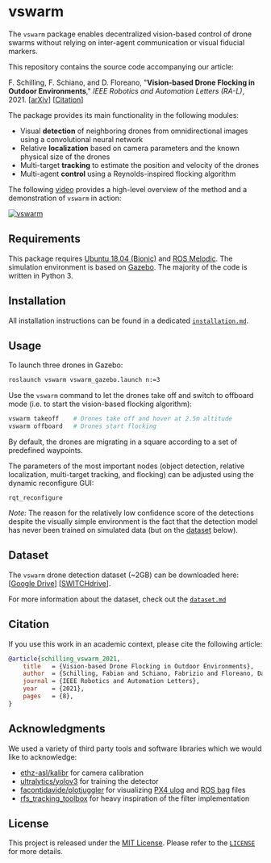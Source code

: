 # vswarm

The `vswarm` package enables decentralized vision-based control of drone swarms without relying on inter-agent communication or visual fiducial markers.

This repository contains the source code accompanying our article:

<!-- TODO(fabian): Add correct vol, no, pp, and IEEE Xplore link -->

F. Schilling, F. Schiano, and D. Floreano, "**Vision-based Drone Flocking in Outdoor Environments**," *IEEE Robotics and Automation Letters (RA-L)*, 2021. [[arXiv](https://arxiv.org/abs/2012.01245)] [[Citation](#citation)]

The package provides its main functionality in the following modules:

- Visual **detection** of neighboring drones from omnidirectional images using a convolutional neural network
- Relative **localization** based on camera parameters and the known physical size of the drones
- Multi-target **tracking** to estimate the position and velocity of the drones
- Multi-agent **control** using a Reynolds-inspired flocking algorithm

The following [video](https://youtu.be/wU8-Wm9_YLs) provides a high-level overview of the method and a demonstration of `vswarm` in action:

[![vswarm](./docs/vswarm.png)](https://youtu.be/wU8-Wm9_YLs)

## Requirements

This package requires [Ubuntu 18.04 (Bionic)](https://releases.ubuntu.com/18.04/) and [ROS Melodic](https://wiki.ros.org/melodic).
The simulation environment is based on [Gazebo](http://gazebosim.org).
The majority of the code is written in Python 3.

## Installation

All installation instructions can be found in a dedicated [`installation.md`](./docs/installation.md).

## Usage

To launch three drones in Gazebo:

```bash
roslaunch vswarm vswarm_gazebo.launch n:=3
```

Use the `vswarm` command to let the drones take off and switch to offboard mode (i.e. to start the vision-based flocking algorithm):

```bash
vswarm takeoff    # Drones take off and hover at 2.5m altitude
vswarm offboard   # Drones start flocking
```

By default, the drones are migrating in a square according to a set of predefined waypoints.

The parameters of the most important nodes (object detection, relative localization, multi-target tracking, and flocking) can be adjusted using the dynamic reconfigure GUI:

```
rqt_reconfigure
```

*Note:* The reason for the relatively low confidence score of the detections despite the visually simple environment is the fact that the detection model has never been trained on simulated data (but on the [dataset](#dataset) below).

## Dataset

The `vswarm` drone detection dataset (~2GB) can be downloaded here: [[Google Drive](https://drive.google.com/file/d/1aU1ZLS8TsWAC9mf5PRZBgN2o6kItWQvL)] [[SWITCHdrive](https://drive.switch.ch/index.php/s/6LT9qQEZQg5HyYg)].

For more information about the dataset, check out the [`dataset.md`](./docs/dataset.md)

## Citation

If you use this work in an academic context, please cite the following article:

<!-- TODO(fabian): add bibtex doi, number, volume, and issn -->

```bibtex
@article{schilling_vswarm_2021,
    title   = {Vision-based Drone Flocking in Outdoor Environments},
    author  = {Schilling, Fabian and Schiano, Fabrizio and Floreano, Dario},
    journal = {IEEE Robotics and Automation Letters},
    year    = {2021},
    pages   = {8},
}
```

## Acknowledgments

We used a variety of third party tools and software libraries which we would like to acknowledge:

- [ethz-asl/kalibr](https://github.com/ethz-asl/kalibr) for camera calibration
- [ultralytics/yolov3](https://github.com/ultralytics/yolov3) for training the detector
- [facontidavide/plotjuggler](https://github.com/facontidavide/PlotJuggler) for visualizing [PX4 ulog](https://docs.px4.io/master/en/dev_log/ulog_file_format.html) and [ROS bag](https://wiki.ros.org/rosbag) files
- [rfs_tracking_toolbox](http://ba-tuong.vo-au.com/codes.html) for heavy inspiration of the filter implementation

## License

This project is released under the [MIT License](https://opensource.org/licenses/MIT).
Please refer to the [`LICENSE`](LICENSE) for more details.

